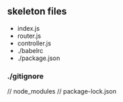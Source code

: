 ## skeleton files
- index.js
- router.js
- controller.js
- ./babelrc
- ./package.json

### ./gitignore
// node_modules
// package-lock.json
